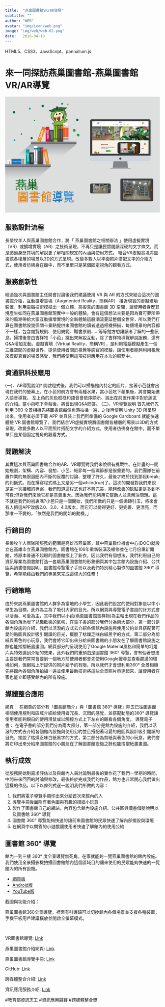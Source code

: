 ```yaml
---
title:  "燕巢圖書館VR/AR導覽"
subtitle: ""
author: "WEB"
avatar: "img/icon/web.png"
image: "img/web/web-02.png"
date:   2018-04-18
---
```


HTML5、CSS3、JavaScript、pannallum.js

# 來一同探訪燕巢圖書館-燕巢圖書館VR/AR導覽

<img class='rwdImg' src="img/web/web-02.png">

## 服務設計流程
長榮牧羊人與燕巢圖書館合作，將「 燕巢圖書館之相關辦法 」使用虛擬實境（VR）或擴增實境（AR）之技術呈現，不再只是讓民眾閱讀深硬的文字條文，而是透過身歷其境的解說更了解相關規定的內涵與使用方式。 結合VR虛擬實境將圖書館各樓層的場景以3D的方式呈現。改變多數人以平面照片搭配文字的介紹方式，使用者彷彿身在館中，而不單單只是某個固定視角的觀看方式。 

## 服務創新性
經過幾次與圖書館主任開會討論後我們建議使用 VR 與 AR 的方式來結合這次的圖書館介紹，互動擴增實境（Augmented Reality，簡稱AR） 接近現實的虛擬環境裝置，利用電腦技術模擬出一個立體、高擬真的圖書館 3D 空間，讓使用者身歷其境產生如同在燕巢圖書館現實中一般的體驗，會有這個想法主要是因為寶可夢所帶來的風潮帶給大家互動擴增實境的全新體驗這股潮流蔓延整個全世界，所以我們打算在圖書館設幾個關卡景點提供來圖書館的讀者透過相機掃描，每個場景的內容都不一樣，包含閱覽規則、使用規範、贈書原則……等等館方想讓讀者了解的一些訊息。掃描後會由吉祥物「小芭」跳出來解說互動，除了吉祥物導覽解說服務，還有Q&A增加互動。虛擬實境（Virtual Reality，簡稱VR），是利用電腦模擬產生一個三維空間的虛擬世界，提供使用者關於視覺等感官的模擬，讓使用者能夠利用視覺來模擬真實的場景感受，我們將使用這項技術應用在本次的服務中。

## 資通訊科技應用
(一)、AR導覽說明? 開啟程式後，我們可以掃描館內特定的圖片，接著小芭就會出現在我們的螢幕上。在小芭的前方會有兩種水果，當小芭吃下蘋果後，將會開始進入語音導覽。 左上角的灰色框框和語音會依序顯示、說出在前置作業中對於該區的介紹。當小芭吃下草莓後，將會出現Q&A問答。 (二)、VR導覽說明 首先我們先利用 360 全景相機先將圖書館每個角落拍攝一遍，之後再使用 Unity 3D 所呈現出來，使用者必須下載 APP 並且裝上我們所準備的 Google Cardboard 就能快速體驗 VR 圖書館導覽了。我們結合VR虛擬實境將圖書館各樓層的場景以3D的方式呈現。改變多數人以平面照片搭配文字的介紹方式，使用者彷彿身在館中，而不單單只是某個固定視角的觀看方式。

## 問題解決
其實這次與燕巢圖書館合作的AR、VR導覽對我們來說很有挑戰性。在計畫的一開始規劃，架構、內容、發想、小芭、細節每一個環節都是很重要的。我們團隊在前置作業的無限迴圈內不斷的反覆的討論、整理了許久，最後才終於找到那段break;的判斷式。而在撰寫程式碼上又是另一個while(true)了。這次的開發對我們來說是第一次接觸的專案，我們知道這程式也許不夠完美，能夠改善的缺點更是多到不可數;但對我們來說它卻是意義重大。因為我們能夠用它幫助人並且解決問題。這不就是我們的初衷嗎?小芭只是一個開始，我們所做的只是一個拋磚引玉，將來會有人把這APP改版2.0、3.0、4.0版本，而它可以變得更好、更完善、更漂亮，而那唯一不變的，「依然是我們的開始的動機。」

## 行銷目的
長榮牧羊人團隊所服務的範圍是高雄市燕巢區，其中燕巢數位機會中心(DOC)就設立在高雄市立燕巢圖書館內，圖書館在106年重新裝潢及維修並在七月份重新開館，將原本普通不起眼的圖書館換上了新衣，因此我們有個想法，我們利用自己的資訊專業為圖書館打造一套屬燕巢圖書館的形象網頁其中包含館內設施介紹、公共區與讀書借閱說明、圖書館導覽電子手冊以及我們特別精心製作的圖書館 360° 導覽，希望能藉由我們的專業來完成這偉大的任務！

## 行銷策略
由於來訪燕巢圖書館的人群多為當地的小學生，因此我們設定的使用對象是以中小學生為目標，此外為主為了吸引大家的目光，所以網頁與導覽電子書設的計方式會以活潑、可愛為主，其中我們以小芭(燕巢圖書館吉祥物)為主軸出現在我們作品的各個角落添增了兒趣歡樂的氣氛，在電子書的部分我們分為兩大部分，第一部分是館內設施的介紹，我們以活潑的方式去介紹各個館內設施與使用公約並且搭配著可愛的貼圖與設計吸引閱讀的目光，擺脫了枯燥乏味白紙黑字的方式，第二部分為剪紙與著色的小玩意，我們會將它印出來分給來圖書館的小朋友在了解圖書館設施之餘也能摺摺紙畫畫圖。網頁部分的呈現使用了Google Material風格和簡單的幻燈片與特效達到介紹的效果，此外我們的重頭戲是圖書館 360° 導覽，會有個著想法主要是我們常常會要到一個地方前使用者都會先使用Google搜尋並查看那邊的環境如何，但網站上所提供的照片給予的有限，所以我們才會想利用360° 全景相機先將館內各個角落拍攝一遍並使用最新技術將這些全景照片串連起來，讓使用者在家也能立即感受館內的所有設施。

## 媒體整合應用
網頁： 在網頁的部分有「圖書館簡介」與「圖書館 360° 導覽」除去已往圖書館相關使用規則和區域介紹給使用者冗長、沉悶的感覺，並搭配動態的360° 導覽讓使用者能夠親自的使用滑鼠或以觸控方式上下左右的觀看各個角度。 導覽電子書： 在電子書的部分我們分為兩大部分，第一部分是館內設施的介紹，我們以活潑的方式去介紹各個館內設施與使用公約並且搭配著可愛的貼圖與設計吸引閱讀的目光，擺脫了枯燥乏味白紙黑字的方式，第二部分為剪紙與著色的小玩意，我們會將它印出來分給來圖書館的小朋友在了解圖書館設施之餘也能摺摺紙畫畫圖。

## 執行成效
從服務開始到需求評估以及與館內人員討論到最後的實作花了我們一學期的時間，中間來來回回的討論與修改，最後終於完成我們的作品，館方也非常開心我們做出這樣的作品，以下以條列式逐一說明我們所做的內容：

 1. 我們將電子導覽手冊印出來分給首次來館內的人 
 2. 導覽手冊後面附有著色圖與有趣的摺紙小玩意 
 3. 製作了圖書館自己的網站，內容包含館內設施介紹、公共區與讀書借閱說明以及圖書館 360° 導覽 
 4. 圖書館 360° 導覽能夠快速的讓前來圖書館的民眾快速了解內部擺設與環境 
 5. 在網頁中以問答的小遊戲讓使用者快速了解館內的使用公約

 ## 圖書館 360° 導覽
館內一到三樓 360° 度全景導覽無死角，在家就能夠一覽燕巢圖書館的館內設施。我們使用全景攝影機拍攝圖書館館內這個區域目的讓來使用的民眾能夠快速的一覽館內的所有設施。

- [網頁版](https://andy6804tw.github.io/yenchao-library-web-2018/pannallum-360/index.html)
- [Android版](https://drive.google.com/file/d/1k9Qr85tLD6024bJfXgVO-7-G8Q0BJOE_/view)
- [YouTube版](https://www.youtube.com/watch?v=Q8F2mi9KqcI)

截圖與功能介紹：

燕巢圖書館360全景導覽，裡面有引導鈕可以切換館內各個場景並支援各種裝置，手機平板用戶建議橫放並開啟全螢幕模式。

<img class="lazyload" data-src="https://github.com/andy6804tw/yenchao-library-web-2018/raw/master/Screenshot/img03.gif">

VR圖書館導覽: [Link](https://andy6804tw.github.io/yenchao-library-web-2018/dist/pannallum.html)

燕巢圖書館介紹網頁: [Link](https://andy6804tw.github.io/yenchao-library-web-2018/dist/index)

燕巢圖書館導覽手冊: [Link](https://drive.google.com/file/d/1_8Jb1jVDD6Mg1PnFl8pei_T7_POMZ6EZ/view)

GitHub: [Link](https://github.com/andy6804tw/yenchao-library-web-2018)

跨媒體整合介紹: [Link](https://ecare.moe.gov.tw/ecare/team10/sign/vote/vote.php?id=50#)

資訊應用服務介紹: [Link](https://ecare.moe.gov.tw/ecare/team10/sign/vote/vote.php?id=52)

#教育部資訊志工 #資訊應用競賽 #跨媒體整合獎
